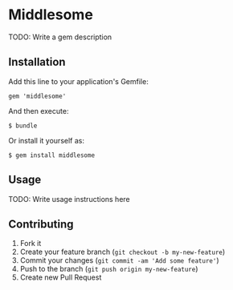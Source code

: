 # Middlesome

TODO: Write a gem description

## Installation

Add this line to your application's Gemfile:

    gem 'middlesome'

And then execute:

    $ bundle

Or install it yourself as:

    $ gem install middlesome

## Usage

TODO: Write usage instructions here

## Contributing

1. Fork it
2. Create your feature branch (`git checkout -b my-new-feature`)
3. Commit your changes (`git commit -am 'Add some feature'`)
4. Push to the branch (`git push origin my-new-feature`)
5. Create new Pull Request
